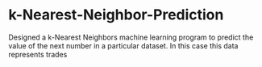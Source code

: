 # k-Nearest-Neighbor-Prediction
Designed a k-Nearest Neighbors machine learning program to predict the value of the next number in a particular dataset. In this case this data represents trades
